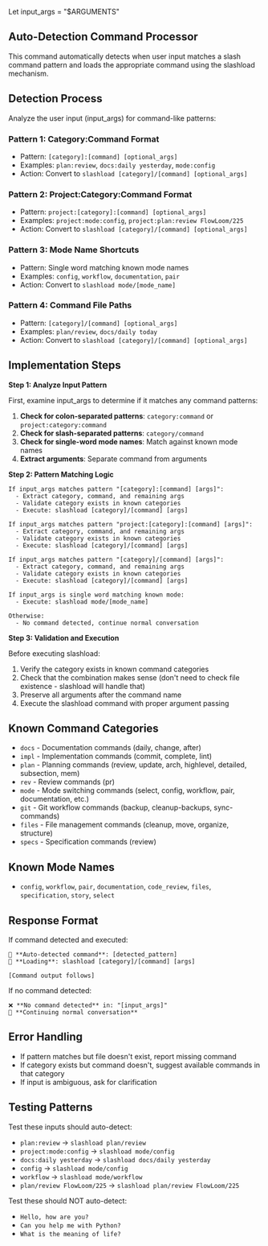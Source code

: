 Let input_args = "$ARGUMENTS"

## Auto-Detection Command Processor

This command automatically detects when user input matches a slash command pattern and loads the appropriate command using the slashload mechanism.

## Detection Process

Analyze the user input (input_args) for command-like patterns:

### Pattern 1: Category:Command Format
- Pattern: `[category]:[command] [optional_args]`
- Examples: `plan:review`, `docs:daily yesterday`, `mode:config`
- Action: Convert to `slashload [category]/[command] [optional_args]`

### Pattern 2: Project:Category:Command Format  
- Pattern: `project:[category]:[command] [optional_args]`
- Examples: `project:mode:config`, `project:plan:review FlowLoom/225`
- Action: Convert to `slashload [category]/[command] [optional_args]`

### Pattern 3: Mode Name Shortcuts
- Pattern: Single word matching known mode names
- Examples: `config`, `workflow`, `documentation`, `pair`
- Action: Convert to `slashload mode/[mode_name]`

### Pattern 4: Command File Paths
- Pattern: `[category]/[command] [optional_args]`
- Examples: `plan/review`, `docs/daily today`
- Action: Convert to `slashload [category]/[command] [optional_args]`

## Implementation Steps

**Step 1: Analyze Input Pattern**

First, examine input_args to determine if it matches any command patterns:

1. **Check for colon-separated patterns**: `category:command` or `project:category:command`
2. **Check for slash-separated patterns**: `category/command`
3. **Check for single-word mode names**: Match against known mode names
4. **Extract arguments**: Separate command from arguments

**Step 2: Pattern Matching Logic**

```
If input_args matches pattern "[category]:[command] [args]":
  - Extract category, command, and remaining args
  - Validate category exists in known categories
  - Execute: slashload [category]/[command] [args]

If input_args matches pattern "project:[category]:[command] [args]":
  - Extract category, command, and remaining args  
  - Validate category exists in known categories
  - Execute: slashload [category]/[command] [args]

If input_args matches pattern "[category]/[command] [args]":
  - Extract category, command, and remaining args
  - Validate category exists in known categories  
  - Execute: slashload [category]/[command] [args]

If input_args is single word matching known mode:
  - Execute: slashload mode/[mode_name]

Otherwise:
  - No command detected, continue normal conversation
```

**Step 3: Validation and Execution**

Before executing slashload:
1. Verify the category exists in known command categories
2. Check that the combination makes sense (don't need to check file existence - slashload will handle that)
3. Preserve all arguments after the command name
4. Execute the slashload command with proper argument passing

## Known Command Categories
- `docs` - Documentation commands (daily, change, after)
- `impl` - Implementation commands (commit, complete, lint)  
- `plan` - Planning commands (review, update, arch, highlevel, detailed, subsection, mem)
- `rev` - Review commands (pr)
- `mode` - Mode switching commands (select, config, workflow, pair, documentation, etc.)
- `git` - Git workflow commands (backup, cleanup-backups, sync-commands)
- `files` - File management commands (cleanup, move, organize, structure)
- `specs` - Specification commands (review)

## Known Mode Names
- `config`, `workflow`, `pair`, `documentation`, `code_review`, `files`, `specification`, `story`, `select`

## Response Format

If command detected and executed:
```
🔄 **Auto-detected command**: [detected_pattern]
📂 **Loading**: slashload [category]/[command] [args]

[Command output follows]
```

If no command detected:
```
❌ **No command detected** in: "[input_args]"
💬 **Continuing normal conversation**
```

## Error Handling

- If pattern matches but file doesn't exist, report missing command
- If category exists but command doesn't, suggest available commands in that category
- If input is ambiguous, ask for clarification

## Testing Patterns

Test these inputs should auto-detect:
- `plan:review` → `slashload plan/review`
- `project:mode:config` → `slashload mode/config`
- `docs:daily yesterday` → `slashload docs/daily yesterday`
- `config` → `slashload mode/config`
- `workflow` → `slashload mode/workflow`
- `plan/review FlowLoom/225` → `slashload plan/review FlowLoom/225`

Test these should NOT auto-detect:
- `Hello, how are you?`
- `Can you help me with Python?`
- `What is the meaning of life?`